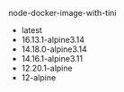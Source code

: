 node-docker-image-with-tini

* latest
* 16.13.1-alpine3.14
* 14.18.0-alpine3.14
* 14.16.1-alpine3.11
* 12.20.1-alpine
* 12-alpine